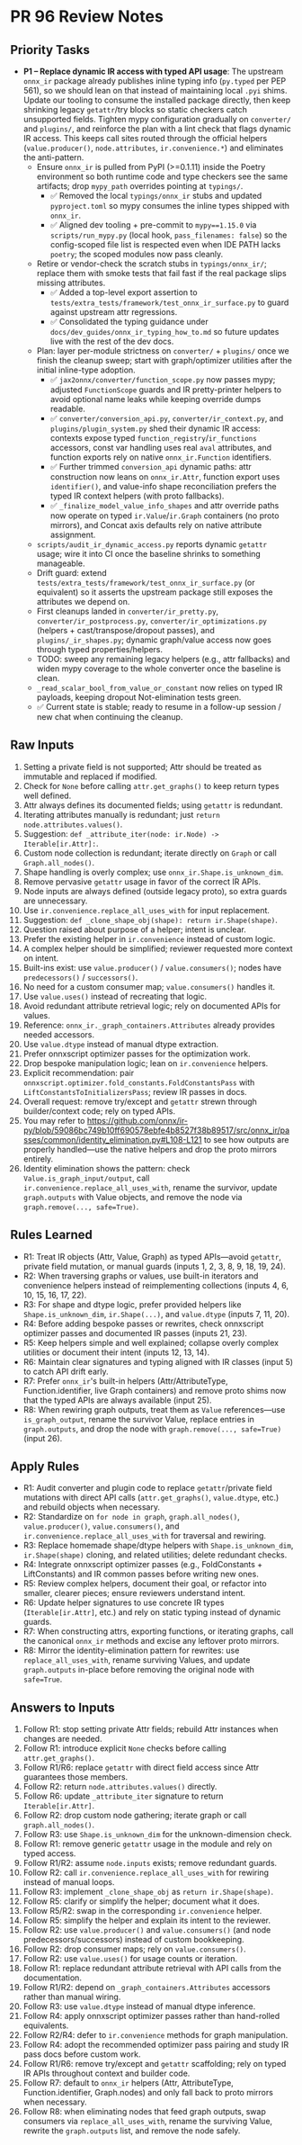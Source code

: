 # PR 96 Review Notes

## Priority Tasks
- **P1 – Replace dynamic IR access with typed API usage**: The upstream `onnx_ir` package already publishes inline typing info (`py.typed` per PEP 561), so we should lean on that instead of maintaining local `.pyi` shims. Update our tooling to consume the installed package directly, then keep shrinking legacy `getattr`/try blocks so static checkers catch unsupported fields. Tighten mypy configuration gradually on `converter/` and `plugins/`, and reinforce the plan with a lint check that flags dynamic IR access. This keeps call sites routed through the official helpers (`value.producer()`, `node.attributes`, `ir.convenience.*`) and eliminates the anti-pattern.
  - Ensure `onnx_ir` is pulled from PyPI (>=0.1.11) inside the Poetry environment so both runtime code and type checkers see the same artifacts; drop `mypy_path` overrides pointing at `typings/`.
    - ✅ Removed the local `typings/onnx_ir` stubs and updated `pyproject.toml` so mypy consumes the inline types shipped with `onnx_ir`.
    - ✅ Aligned dev tooling + pre-commit to `mypy==1.15.0` via `scripts/run_mypy.py` (local hook, `pass_filenames: false`) so the config-scoped file list is respected even when IDE PATH lacks `poetry`; the scoped modules now pass cleanly.
  - Retire or vendor-check the scratch stubs in `typings/onnx_ir/`; replace them with smoke tests that fail fast if the real package slips missing attributes.
    - ✅ Added a top-level export assertion to `tests/extra_tests/framework/test_onnx_ir_surface.py` to guard against upstream attr regressions.
    - ✅ Consolidated the typing guidance under `docs/dev_guides/onnx_ir_typing_how_to.md` so future updates live with the rest of the dev docs.
  - Plan: layer per-module strictness on `converter/` + `plugins/` once we finish the cleanup sweep; start with graph/optimizer utilities after the initial inline-type adoption.
    - ✅ `jax2onnx/converter/function_scope.py` now passes mypy; adjusted `FunctionScope` guards and IR pretty-printer helpers to avoid optional name leaks while keeping override dumps readable.
    - ✅ `converter/conversion_api.py`, `converter/ir_context.py`, and `plugins/plugin_system.py` shed their dynamic IR access: contexts expose typed `function_registry`/`ir_functions` accessors, const var handling uses real `aval` attributes, and function exports rely on native `onnx_ir.Function` identifiers.
    - ✅ Further trimmed `conversion_api` dynamic paths: attr construction now leans on `onnx_ir.Attr`, function export uses `identifier()`, and value-info shape reconciliation prefers the typed IR context helpers (with proto fallbacks).
    - ✅ `_finalize_model_value_info_shapes` and attr override paths now operate on typed `ir.Value`/`ir.Graph` containers (no proto mirrors), and Concat axis defaults rely on native attribute assignment.
  - `scripts/audit_ir_dynamic_access.py` reports dynamic `getattr` usage; wire it into CI once the baseline shrinks to something manageable.
  - Drift guard: extend `tests/extra_tests/framework/test_onnx_ir_surface.py` (or equivalent) so it asserts the upstream package still exposes the attributes we depend on.
  - First cleanups landed in `converter/ir_pretty.py`, `converter/ir_postprocess.py`, `converter/ir_optimizations.py` (helpers + cast/transpose/dropout passes), and `plugins/_ir_shapes.py`; dynamic graph/value access now goes through typed properties/helpers.
  - TODO: sweep any remaining legacy helpers (e.g., attr fallbacks) and widen mypy coverage to the whole converter once the baseline is clean.
  - `_read_scalar_bool_from_value_or_constant` now relies on typed IR payloads, keeping dropout Not-elimination tests green.
  - ✅ Current state is stable; ready to resume in a follow-up session / new chat when continuing the cleanup.

## Raw Inputs
1. Setting a private field is not supported; Attr should be treated as immutable and replaced if modified.
2. Check for `None` before calling `attr.get_graphs()` to keep return types well defined.
3. Attr always defines its documented fields; using `getattr` is redundant.
4. Iterating attributes manually is redundant; just `return node.attributes.values()`.
5. Suggestion: `def _attribute_iter(node: ir.Node) -> Iterable[ir.Attr]:`.
6. Custom node collection is redundant; iterate directly on `Graph` or call `Graph.all_nodes()`.
7. Shape handling is overly complex; use `onnx_ir.Shape.is_unknown_dim`.
8. Remove pervasive `getattr` usage in favor of the correct IR APIs.
9. Node inputs are always defined (outside legacy proto), so extra guards are unnecessary.
10. Use `ir.convenience.replace_all_uses_with` for input replacement.
11. Suggestion: `def _clone_shape_obj(shape): return ir.Shape(shape)`.
12. Question raised about purpose of a helper; intent is unclear.
13. Prefer the existing helper in `ir.convenience` instead of custom logic.
14. A complex helper should be simplified; reviewer requested more context on intent.
15. Built-ins exist: use `value.producer()` / `value.consumers()`; nodes have `predecessors()` / `successors()`.
16. No need for a custom consumer map; `value.consumers()` handles it.
17. Use `value.uses()` instead of recreating that logic.
18. Avoid redundant attribute retrieval logic; rely on documented APIs for values.
19. Reference: `onnx_ir._graph_containers.Attributes` already provides needed accessors.
20. Use `value.dtype` instead of manual dtype extraction.
21. Prefer onnxscript optimizer passes for the optimization work.
22. Drop bespoke manipulation logic; lean on `ir.convenience` helpers.
23. Explicit recommendation: pair `onnxscript.optimizer.fold_constants.FoldConstantsPass` with `LiftConstantsToInitializersPass`; review IR passes in docs.
24. Overall request: remove try/except and `getattr` strewn through builder/context code; rely on typed APIs.
25. You may refer to https://github.com/onnx/ir-py/blob/59086bc749b10ff690578ebfe4b8527f38b89517/src/onnx_ir/passes/common/identity_elimination.py#L108-L121 to see how outputs are properly handled—use the native helpers and drop the proto mirrors entirely.
26. Identity elimination shows the pattern: check `Value.is_graph_input/output`, call `ir.convenience.replace_all_uses_with`, rename the survivor, update `graph.outputs` with Value objects, and remove the node via `graph.remove(..., safe=True)`.

## Rules Learned
- R1: Treat IR objects (Attr, Value, Graph) as typed APIs—avoid `getattr`, private field mutation, or manual guards (inputs 1, 2, 3, 8, 9, 18, 19, 24).
- R2: When traversing graphs or values, use built-in iterators and convenience helpers instead of reimplementing collections (inputs 4, 6, 10, 15, 16, 17, 22).
- R3: For shape and dtype logic, prefer provided helpers like `Shape.is_unknown_dim`, `ir.Shape(...)`, and `value.dtype` (inputs 7, 11, 20).
- R4: Before adding bespoke passes or rewrites, check onnxscript optimizer passes and documented IR passes (inputs 21, 23).
- R5: Keep helpers simple and well explained; collapse overly complex utilities or document their intent (inputs 12, 13, 14).
- R6: Maintain clear signatures and typing aligned with IR classes (input 5) to catch API drift early.
- R7: Prefer `onnx_ir`'s built-in helpers (Attr/AttributeType, Function.identifier, live Graph containers) and remove proto shims now that the typed APIs are always available (input 25).
- R8: When rewiring graph outputs, treat them as `Value` references—use `is_graph_output`, rename the survivor Value, replace entries in `graph.outputs`, and drop the node with `graph.remove(..., safe=True)` (input 26).

## Apply Rules
- R1: Audit converter and plugin code to replace `getattr`/private field mutations with direct API calls (`attr.get_graphs()`, `value.dtype`, etc.) and rebuild objects when necessary.
- R2: Standardize on `for node in graph`, `graph.all_nodes()`, `value.producer()`, `value.consumers()`, and `ir.convenience.replace_all_uses_with` for traversal and rewiring.
- R3: Replace homemade shape/dtype helpers with `Shape.is_unknown_dim`, `ir.Shape(shape)` cloning, and related utilities; delete redundant checks.
- R4: Integrate onnxscript optimizer passes (e.g., FoldConstants + LiftConstants) and IR common passes before writing new ones.
- R5: Review complex helpers, document their goal, or refactor into smaller, clearer pieces; ensure reviewers understand intent.
- R6: Update helper signatures to use concrete IR types (`Iterable[ir.Attr]`, etc.) and rely on static typing instead of dynamic guards.
- R7: When constructing attrs, exporting functions, or iterating graphs, call the canonical `onnx_ir` methods and excise any leftover proto mirrors.
- R8: Mirror the identity-elimination pattern for rewrites: use `replace_all_uses_with`, rename surviving Values, and update `graph.outputs` in-place before removing the original node with `safe=True`.

## Answers to Inputs
1. Follow R1: stop setting private Attr fields; rebuild Attr instances when changes are needed.
2. Follow R1: introduce explicit `None` checks before calling `attr.get_graphs()`.
3. Follow R1/R6: replace `getattr` with direct field access since Attr guarantees those members.
4. Follow R2: return `node.attributes.values()` directly.
5. Follow R6: update `_attribute_iter` signature to return `Iterable[ir.Attr]`.
6. Follow R2: drop custom node gathering; iterate graph or call `graph.all_nodes()`.
7. Follow R3: use `Shape.is_unknown_dim` for the unknown-dimension check.
8. Follow R1: remove generic `getattr` usage in the module and rely on typed access.
9. Follow R1/R2: assume `node.inputs` exists; remove redundant guards.
10. Follow R2: call `ir.convenience.replace_all_uses_with` for rewiring instead of manual loops.
11. Follow R3: implement `_clone_shape_obj` as `return ir.Shape(shape)`.
12. Follow R5: clarify or simplify the helper; document what it does.
13. Follow R5/R2: swap in the corresponding `ir.convenience` helper.
14. Follow R5: simplify the helper and explain its intent to the reviewer.
15. Follow R2: use `value.producer()` and `value.consumers()` (and node predecessors/successors) instead of custom bookkeeping.
16. Follow R2: drop consumer maps; rely on `value.consumers()`.
17. Follow R2: use `value.uses()` for usage counts or iteration.
18. Follow R1: replace redundant attribute retrieval with API calls from the documentation.
19. Follow R1/R2: depend on `_graph_containers.Attributes` accessors rather than manual wiring.
20. Follow R3: use `value.dtype` instead of manual dtype inference.
21. Follow R4: apply onnxscript optimizer passes rather than hand-rolled equivalents.
22. Follow R2/R4: defer to `ir.convenience` methods for graph manipulation.
23. Follow R4: adopt the recommended optimizer pass pairing and study IR pass docs before custom work.
24. Follow R1/R6: remove try/except and `getattr` scaffolding; rely on typed IR APIs throughout context and builder code.
25. Follow R7: default to `onnx_ir` helpers (Attr, AttributeType, Function.identifier, Graph.nodes) and only fall back to proto mirrors when necessary.
26. Follow R8: when eliminating nodes that feed graph outputs, swap consumers via `replace_all_uses_with`, rename the surviving Value, rewrite the `graph.outputs` list, and remove the node safely.
